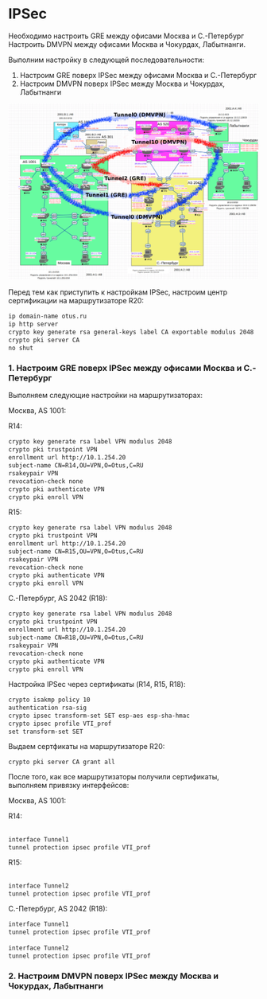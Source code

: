 # IPSec

Необходимо настроить GRE между офисами Москва и С.-Петербург Настроить DMVPN между офисами Москва и Чокурдах, Лабытнанги.

Выполним настройку в следующей последовательности:
1. Настроим GRE поверх IPSec между офисами Москва и С.-Петербург
2. Настроим DMVPN поверх IPSec между Москва и Чокурдах, Лабытнанги

![](../VPN/tunnel2.png)

Перед тем как приступить к настройкам IPSec, настроим центр сертификации на маршрутизаторе R20:
```
ip domain-name otus.ru
ip http server
crypto key generate rsa general-keys label CA exportable modulus 2048
crypto pki server CA
no shut
```

### 1. Настроим GRE поверх IPSec между офисами Москва и С.-Петербург

Выполняем следующие настройки на маршрутизаторах:

Москва, AS 1001:

R14:
```
crypto key generate rsa label VPN modulus 2048
crypto pki trustpoint VPN
enrollment url http://10.1.254.20
subject-name CN=R14,OU=VPN,O=Otus,C=RU
rsakeypair VPN
revocation-check none
crypto pki authenticate VPN
crypto pki enroll VPN
```

R15:
```
crypto key generate rsa label VPN modulus 2048
crypto pki trustpoint VPN
enrollment url http://10.1.254.20
subject-name CN=R15,OU=VPN,O=Otus,C=RU
rsakeypair VPN
revocation-check none
crypto pki authenticate VPN
crypto pki enroll VPN
```

С.-Петербург, AS 2042 (R18):
```
crypto key generate rsa label VPN modulus 2048
crypto pki trustpoint VPN
enrollment url http://10.1.254.20
subject-name CN=R18,OU=VPN,O=Otus,C=RU
rsakeypair VPN
revocation-check none
crypto pki authenticate VPN
crypto pki enroll VPN
```

Настройка IPSec через сертификаты (R14, R15, R18):
```
crypto isakmp policy 10
authentication rsa-sig
crypto ipsec transform-set SET esp-aes esp-sha-hmac
crypto ipsec profile VTI_prof
set transform-set SET
```

Выдаем сертфикаты на маршрутизаторе R20:
```
crypto pki server CA grant all
```

После того, как все маршрутизаторы получили сертификаты, выполняем привязку интерфейсов:

Москва, AS 1001:

R14:
```

interface Tunnel1
tunnel protection ipsec profile VTI_prof
```

R15:
```

interface Tunnel2
tunnel protection ipsec profile VTI_prof
```

С.-Петербург, AS 2042 (R18):
```
interface Tunnel1
tunnel protection ipsec profile VTI_prof

interface Tunnel2
tunnel protection ipsec profile VTI_prof
```

### 2. Настроим DMVPN поверх IPSec между Москва и Чокурдах, Лабытнанги
